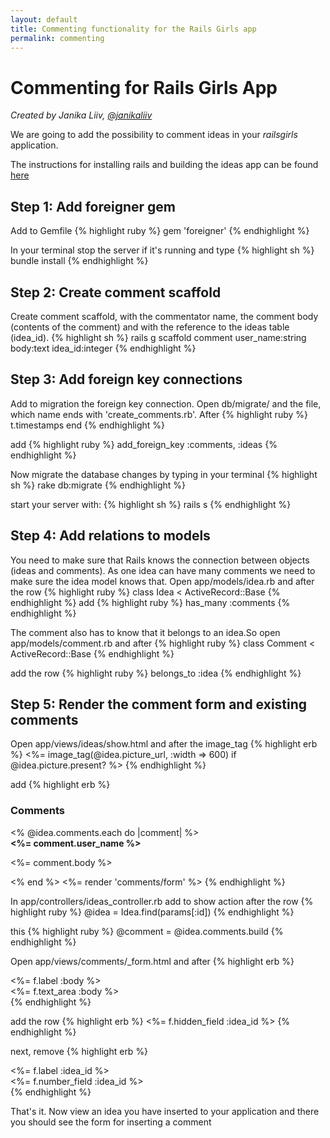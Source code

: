 ```yaml
---
layout: default
title: Commenting functionality for the Rails Girls app
permalink: commenting
---
```

# Commenting for Rails Girls App
*Created by Janika Liiv, [@janikaliiv](https://twitter.com/janikaliiv)*

We are going to add the possibility to comment ideas in your *railsgirls* application.

The instructions for installing rails and building the ideas app can be found [here](/app)

## Step 1: Add foreigner gem

Add to Gemfile
{% highlight ruby %}
gem 'foreigner'
{% endhighlight %}

In your terminal stop the server if it's running and type
{% highlight sh %}
bundle install
{% endhighlight %}

## Step 2: Create comment scaffold

Create comment scaffold, with the commentator name, the comment body (contents of the comment) and with the reference to the ideas table (idea_id).
{% highlight sh %}
rails g scaffold comment user_name:string body:text idea_id:integer
{% endhighlight %}

## Step 3: Add foreign key connections
Add to migration the foreign key connection. Open db/migrate/ and the file, which name ends with 'create_comments.rb'. After
{% highlight ruby %}
t.timestamps
end
{% endhighlight %}

add
{% highlight ruby %}
add_foreign_key :comments, :ideas
{% endhighlight %}

Now migrate the database changes by typing in your terminal
{% highlight sh %}
rake db:migrate
{% endhighlight %}

start your server with:
{% highlight sh %}
rails s
{% endhighlight %}

## Step 4: Add relations to models

You need to make sure that Rails knows the connection between objects (ideas and comments).
As one idea can have many comments we need to make sure the idea model knows that.
Open app/models/idea.rb and after the row
{% highlight ruby %}
class Idea < ActiveRecord::Base
{% endhighlight %}
add
{% highlight ruby %}
has_many :comments
{% endhighlight %}

The comment also has to know that it belongs to an idea.So open app/models/comment.rb and after
{% highlight ruby %}
class Comment < ActiveRecord::Base
{% endhighlight %}

add the row
{% highlight ruby %}
belongs_to :idea
{% endhighlight %}

## Step 5: Render the comment form and existing comments

Open app/views/ideas/show.html and after the image_tag
{% highlight erb %}
<%= image_tag(@idea.picture_url, :width => 600) if @idea.picture.present? %>
{% endhighlight %}

add
{% highlight erb %}
<h3>Comments</h3>
<% @idea.comments.each do |comment| %>
  <div>
    <strong><%= comment.user_name %></strong>
    <br />
    <p><%= comment.body %></p>
  </div>
<% end %>
<%= render 'comments/form' %>
{% endhighlight %}

In app/controllers/ideas_controller.rb add to show action after the row
{% highlight ruby %}
@idea = Idea.find(params[:id])
{% endhighlight %}

this
{% highlight ruby %}
@comment = @idea.comments.build
{% endhighlight %}

Open app/views/comments/_form.html and after
{% highlight erb %}
  <div class="field">
    <%= f.label :body %><br />
    <%= f.text_area :body %>
  </div>
{% endhighlight %}


add the row
{% highlight erb %}
<%= f.hidden_field :idea_id %>
{% endhighlight %}

next, remove
{% highlight erb %}
<div class="field">
  <%= f.label :idea_id %><br>
  <%= f.number_field :idea_id %>
</div>
{% endhighlight %}

That's it. Now view an idea you have inserted to your application and there you should see the form for inserting a comment
